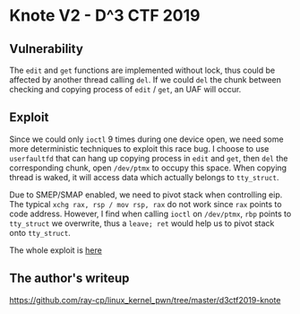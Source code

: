 # Knote V2 - D^3 CTF 2019

## Vulnerability

The `edit` and `get` functions are implemented without lock, thus could be affected by another thread calling `del`.
If we could `del` the chunk between checking and copying process of `edit` / `get`, an UAF will occur.

## Exploit

Since we could only `ioctl` 9 times during one device open, we need some more deterministic techniques to exploit this race bug. I choose to use `userfaultfd` that can hang up copying process in `edit` and `get`, then `del` the corresponding chunk, open `/dev/ptmx` to occupy this space. When copying thread is waked, it will access data which  actually belongs to `tty_struct`.

Due to SMEP/SMAP enabled, we need to pivot stack when controlling eip. The typical `xchg rax, rsp / mov rsp, rax` do not work since `rax` points to code address. However, I find when calling `ioctl` on `/dev/ptmx`, `rbp` points to `tty_struct` we overwrite, thus a `leave; ret` would help us to pivot stack onto `tty_struct`.

The whole exploit is [here](./release.c)

## The author's writeup

https://github.com/ray-cp/linux_kernel_pwn/tree/master/d3ctf2019-knote